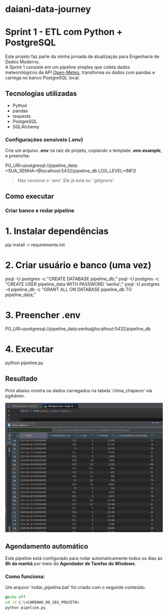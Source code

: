 # daiani-data-journey

# Sprint 1 - ETL com Python + PostgreSQL

Este projeto faz parte da minha jornada de atualização para Engenharia de Dados Moderno.  
A Sprint 1 consiste em um pipeline simples que coleta dados meteorológicos da API [Open-Meteo](https://open-meteo.com/), transforma os dados com pandas e carrega no banco PostgreSQL local.

## Tecnologias utilizadas

- Python
- pandas
- requests
- PostgreSQL
- SQLAlchemy

### Configurações sensíveis (.env)

Crie um arquivo **.env** na raiz do projeto, copiando o template **.env.example**, e preencha:

PG_URI=postgresql://pipeline_data:<SUA_SENHA>@localhost:5432/pipeline_db
LOG_LEVEL=INFO

> Não versione o '.env'. Ele já está no '.gitignore'.

## Como executar

### Criar banco e rodar pipeline

# 1. Instalar dependências
pip install -r requirements.txt

# 2. Criar usuário e banco (uma vez)
psql -U postgres -c "CREATE DATABASE pipeline_db;"
psql -U postgres -c "CREATE USER pipeline_data WITH PASSWORD 'senha';"
psql -U postgres -d pipeline_db -c "GRANT ALL ON DATABASE pipeline_db TO pipeline_data;"

# 3. Preencher .env
PG_URI=postgresql://pipeline_data:senha@localhost:5432/pipeline_db

# 4. Executar
python pipeline.py

## Resultado

Print abaixo mostra os dados carregados na tabela 'clima_chapeco' via pgAdmin.

![Tabela populada](assets/dados_postgres.png)

## Agendamento automático

Este pipeline está configurado para rodar automaticamente todos os dias às **8h da manhã** por meio do **Agendador de Tarefas do Windows**.

### Como funciona:

Um arquivo 'rodar_pipeline.bat' foi criado com o seguinte conteúdo:

```bat
@echo off
cd /d C:\<CAMINHO_DO_SEU_PROJETO>
python pipeline.py
